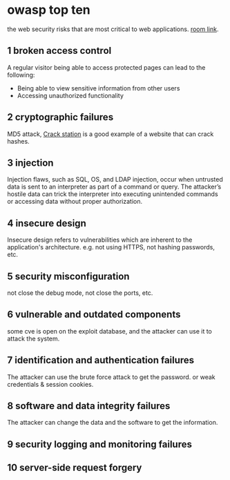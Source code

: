 # owasp top ten

the web security risks that are most critical to web applications. [room link](https://tryhackme.com/r/room/owasptop102021).

## 1 broken access control

A regular visitor being able to access protected pages can lead to the following:

- Being able to view sensitive information from other users
- Accessing unauthorized functionality

## 2 cryptographic failures

MD5 attack, [Crack station](https://crackstation.net/) is a good example of a website that can crack hashes.

## 3 injection

Injection flaws, such as SQL, OS, and LDAP injection, occur when untrusted data is sent to an interpreter as part of a command or query. The attacker’s hostile data can trick the interpreter into executing unintended commands or accessing data without proper authorization.

## 4 insecure design

Insecure design refers to vulnerabilities which are inherent to the application's architecture. e.g. not using HTTPS, not hashing passwords, etc.

## 5 security misconfiguration

not close the debug mode, not close the ports, etc.

## 6 vulnerable and outdated components

some cve is open on the exploit database, and the attacker can use it to attack the system.

## 7 identification and authentication failures

The attacker can use the brute force attack to get the password. or weak credentials & session cookies.

## 8 software and data integrity failures

The attacker can change the data and the software to get the information.

## 9 security logging and monitoring failures


## 10 server-side request forgery




